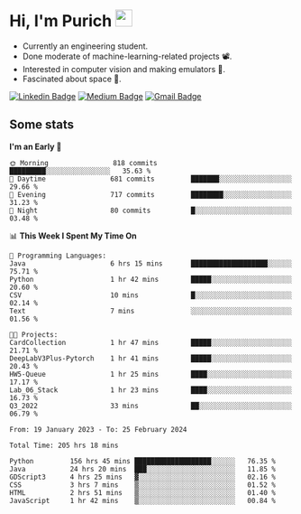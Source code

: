 <h1 align="left">Hi, I'm Purich
<img src="https://media.giphy.com/media/hvRJCLFzcasrR4ia7z/giphy.gif" width="30px"/></h1>

* Currently an engineering student.
* Done moderate of machine-learning-related projects :film_projector:.
* Interested in computer vision and making emulators :space_invader:.
* Fascinated about space :milky_way:.

[![Linkedin Badge](https://img.shields.io/badge/-Purich-blue?style=flat-square&logo=Linkedin&logoColor=white&link=https://www.linkedin.com/in/purich-siritip-16b3b3255/)](https://www.linkedin.com/in/purich-siritip-16b3b3255) [![Medium Badge](https://img.shields.io/badge/-@purich-gray?style=flat-square&labelColor=000000&logo=Medium&link=https://medium.com/@phuritsiritip)](https://medium.com/@phuritsiritip)
[![Gmail Badge](https://img.shields.io/badge/-mark.phurit@gmail.com-c14438?style=flat-square&logo=Gmail&logoColor=white&link=mailto:mark.phurit@gmail.com)](mailto:mark.phurit@gmail.com)

## Some stats

  
  <!--START_SECTION:waka-->
**I'm an Early 🐤** 

```text
🌞 Morning                818 commits         █████████░░░░░░░░░░░░░░░░   35.63 % 
🌆 Daytime                681 commits         ███████░░░░░░░░░░░░░░░░░░   29.66 % 
🌃 Evening                717 commits         ████████░░░░░░░░░░░░░░░░░   31.23 % 
🌙 Night                  80 commits          █░░░░░░░░░░░░░░░░░░░░░░░░   03.48 % 
```


📊 **This Week I Spent My Time On** 

```text
💬 Programming Languages: 
Java                     6 hrs 15 mins       ███████████████████░░░░░░   75.71 % 
Python                   1 hr 42 mins        █████░░░░░░░░░░░░░░░░░░░░   20.60 % 
CSV                      10 mins             █░░░░░░░░░░░░░░░░░░░░░░░░   02.14 % 
Text                     7 mins              ░░░░░░░░░░░░░░░░░░░░░░░░░   01.56 % 

🐱‍💻 Projects: 
CardCollection           1 hr 47 mins        █████░░░░░░░░░░░░░░░░░░░░   21.71 % 
DeepLabV3Plus-Pytorch    1 hr 41 mins        █████░░░░░░░░░░░░░░░░░░░░   20.43 % 
HW5-Queue                1 hr 25 mins        ████░░░░░░░░░░░░░░░░░░░░░   17.17 % 
Lab_06_Stack             1 hr 23 mins        ████░░░░░░░░░░░░░░░░░░░░░   16.73 % 
Q3_2022                  33 mins             ██░░░░░░░░░░░░░░░░░░░░░░░   06.79 % 
```


<!--END_SECTION:waka-->

  <!--START_SECTION:waka-simple-->

```text
From: 19 January 2023 - To: 25 February 2024

Total Time: 205 hrs 18 mins

Python         156 hrs 45 mins ███████████████████░░░░░░   76.35 %
Java           24 hrs 20 mins  ███░░░░░░░░░░░░░░░░░░░░░░   11.85 %
GDScript3      4 hrs 25 mins   ▓░░░░░░░░░░░░░░░░░░░░░░░░   02.16 %
CSS            3 hrs 7 mins    ▒░░░░░░░░░░░░░░░░░░░░░░░░   01.52 %
HTML           2 hrs 51 mins   ▒░░░░░░░░░░░░░░░░░░░░░░░░   01.40 %
JavaScript     1 hr 42 mins    ▒░░░░░░░░░░░░░░░░░░░░░░░░   00.84 %
```

<!--END_SECTION:waka-simple-->

  <!--![Anurag's GitHub stats](https://github-readme-stats.vercel.app/api?username=vikimark&show_icons=true&theme=gruvbox_light)-->
  
<!--
**vikimark/vikimark** is a ✨ _special_ ✨ repository because its `README.md` (this file) appears on your GitHub profile.

Here are some ideas to get you started:

- 🔭 I’m currently working on ...
- 🌱 I’m currently learning ...
- 👯 I’m looking to collaborate on ...
- 🤔 I’m looking for help with ...
- 💬 Ask me about ...
- 📫 How to reach me: ...
- 😄 Pronouns: ...
- ⚡ Fun fact: ...
-->
